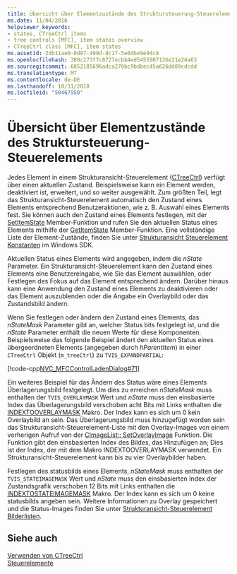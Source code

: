 ```yaml
---
title: Übersicht über Elementzustände des Struktursteuerung-Steuerelements
ms.date: 11/04/2016
helpviewer_keywords:
- states, CTreeCtrl items
- tree controls [MFC], item states overview
- CTreeCtrl class [MFC], item states
ms.assetid: 2db11ae0-0d87-499d-8c1f-5e0dbe9e94c8
ms.openlocfilehash: 389c273f7c8727ecbb4ed5455987126e21e26a63
ms.sourcegitcommit: 6052185696adca270bc9bdbec45a626dd89cdcdd
ms.translationtype: MT
ms.contentlocale: de-DE
ms.lasthandoff: 10/31/2018
ms.locfileid: "50467950"
---
```

# <a name="tree-control-item-states-overview"></a>Übersicht über Elementzustände des Struktursteuerung-Steuerelements

Jedes Element in einem Strukturansicht-Steuerelement ([CTreeCtrl](../mfc/reference/ctreectrl-class.md)) verfügt über einen aktuellen Zustand. Beispielsweise kann ein Element werden, deaktiviert ist, erweitert, und so weiter ausgewählt. Zum größten Teil, legt das Strukturansicht-Steuerelement automatisch den Zustand eines Elements entsprechend Benutzeraktionen, wie z. B. Auswahl eines Elements fest. Sie können auch den Zustand eines Elements festlegen, mit der [SetItemState](../mfc/reference/ctreectrl-class.md#setitemstate) Member-Funktion und rufen Sie den aktuellen Status eines Elements mithilfe der [GetItemState](../mfc/reference/ctreectrl-class.md#getitemstate) Member-Funktion. Eine vollständige Liste der Element-Zustände, finden Sie unter [Strukturansicht Steuerelement Konstanten](/windows/desktop/Controls/tree-view-control-item-states) im Windows SDK.

Aktuellen Status eines Elements wird angegeben, indem die *nState* Parameter. Ein Strukturansicht-Steuerelement kann den Zustand eines Elements eine Benutzereingabe, wie Sie das Element auswählen, oder Festlegen des Fokus auf das Element entsprechend ändern. Darüber hinaus kann eine Anwendung den Zustand eines Elements zu deaktivieren oder das Element auszublenden oder die Angabe ein Overlaybild oder das Zustandsbild ändern.

Wenn Sie festlegen oder ändern den Zustand eines Elements, das *nStateMask* Parameter gibt an, welcher Status bits festgelegt ist, und die *nState* Parameter enthält die neuen Werte für diese Komponenten. Beispielsweise das folgende Beispiel ändert den aktuellen Status eines übergeordneten Elements (angegeben durch *hParentItem*) in einer `CTreeCtrl` Objekt (`m_treeCtrl`) zu `TVIS_EXPANDPARTIAL`:

[!code-cpp[NVC_MFCControlLadenDialog#71](../mfc/codesnippet/cpp/tree-control-item-states-overview_1.cpp)]

Ein weiteres Beispiel für das Ändern des Status wäre eines Elements Überlagerungsbild festgelegt. Um dies zu erreichen *nStateMask* muss enthalten der `TVIS_OVERLAYMASK` Wert und *nState* muss den einsbasierte Index das Überlagerungsbild verschoben acht Bits mit Links enthalten die [ INDEXTOOVERLAYMASK](/windows/desktop/api/commctrl/nf-commctrl-indextooverlaymask) Makro. Der Index kann es sich um 0 kein Overlaybild an sein. Das Überlagerungsbild muss hinzugefügt worden sein das Strukturansicht-Steuerelement-Liste mit den Overlay-Images von einem vorherigen Aufruf von der [CImageList:: SetOverlayImage](../mfc/reference/cimagelist-class.md#setoverlayimage) Funktion. Die Funktion gibt den einsbasierten Index des Bildes, das Hinzufügen an; Dies ist der Index, der mit dem Makro INDEXTOOVERLAYMASK verwendet. Ein Strukturansicht-Steuerelement kann bis zu vier Overlaybilder haben.

Festlegen des statusbilds eines Elements, *nStateMask* muss enthalten der `TVIS_STATEIMAGEMASK` Wert und *nState* muss den einsbasierten Index der Zustandsgrafik verschoben 12 Bits mit Links enthalten die [ INDEXTOSTATEIMAGEMASK](/windows/desktop/api/commctrl/nf-commctrl-indextostateimagemask) Makro. Der Index kann es sich um 0 keine statusbilds angeben sein. Weitere Informationen zu Overlay gespeichert und die Status-Images finden Sie unter [Strukturansicht-Steuerelement Bilderlisten](../mfc/tree-control-image-lists.md).

## <a name="see-also"></a>Siehe auch

[Verwenden von CTreeCtrl](../mfc/using-ctreectrl.md)<br/>
[Steuerelemente](../mfc/controls-mfc.md)

